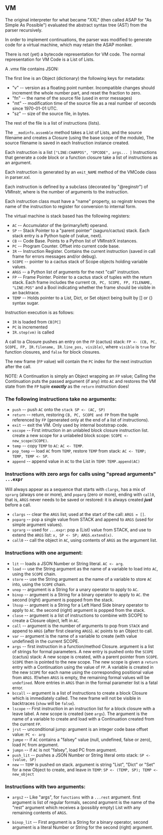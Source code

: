 ## VM

The original interpreter for what became "XXL"
(then called ASAP for "As Simple As Possible")
evaluated the abstract syntax tree (AST)
from the parser recursively.

In order to implement continuations, the parser
was modified to generate code for a virtual machine,
which may retain the ASAP moniker.

There is not (yet) a bytecode representation for VM code.
The normal representation for VM Code is a List of Lists.

A .vmx file contains JSON:

The first line is an Object (dictionary) the following
keys for metadata:

* "v" -- version as a floating point number. Incompatible changes should
	increment the whole number part, and reset the fraction to zero.
* "fn" -- the name of the source file (used in error messages)
* "mt" -- modification time of the source file as a real number
	of seconds since 1970-01-01 UTC.
* "sz" -- size of the source file, in bytes.

The rest of the file is a list of instructions (lists).

The `__modinfo.assemble` method takes a List of Lists, and
the source filename and creates a Closure (using the base scope of the module),
The source filename is saved in each Instruction instance created.

Each instruction is a list `["LINE:CHARPOS", "OPCODE", args... ]`
Instructions that generate a code block or a function closure
take a list of instructions as an argument.

Each instruction is generated by an `emit_NAME` method of the
VMCode class in parser.xxl.

Each instruction is defined by a subclass (decorated by "@reginstr")
of VMInstr<N>, where <N> is the number of arguments to the instruction.

Each instruction class must have a "name" property, so reginstr knows
the name of the instruction to register for conversion to internal form.

The virtual machine is stack based has the following registers:

* `AC` -- Accumulator of the (primary/left) operand.
* `SP` -- Stack Pointer to a "parent pointer" (saguro/cactus) stack.
	Each stack entry is a Python tuple of (value, next).
* `CB` -- Code Base.  Points to a Python list of VMInstrX instances.
* `PC` -- Program Counter.  Offset into current code base.
* `IR` -- Instruction Register. Contains the current instruction
	(saved in call frame for errors messages and/or debug).
* `SCOPE` -- pointer to a cactus stack of Scope objects holding variable values.
* `ARGS` -- a Python list of arguments for the next "call" instruction.
* `FP` -- Frame Pointer.  Pointer to a cactus stack of tuples with the
	return stack.  Each frame includes the current `CB, PC, SCOPE, FP,
	FILENAME, "LINE:POS"` and a Bool indicating whether the frame
	should be visible in an backtrace.
* `TEMP` -- Holds pointer to a List, Dict, or Set object being built by
	[] or {} syntax sugar.

Instruction execution is as follows:
* `IR` is loaded from `CB[PC]`
* `PC` is incremented
* `IR.step(vm)` is called

A call to a Closure pushes an entry on the `FP` (cactus) stack:
`FP <- (CB, PC, SCOPE, FP, IR.filename, IR.line_pos, visible)`,
where `visible` is `true` for function closures, and `false` for block closures.

The new frame (`FP` value) will contain the `PC` index for the next instruction after the call.

NOTE: A Continuation is simply an Object wrapping an `FP` value;
Calling the Continuation puts the passed argument (if any) into `AC`
and restores the VM state from the `FP` tuple ***exactly*** as the `return` instruction does!

### The following instructions take no arguments:

* `push` -- push `AC` onto the `stack SP <- (AC, SP)`
* `return` -- return, restoring `CB, PC, SCOPE and FP` from the
	tuple referenced by `FP`
	(generated only at the end of a list of instructions).
* `exit` -- exit the VM.  Only used by internal bootstrap code.
* `uscope` -- First intruction in an unlabled block closure instruction list.
	create a new scope for a unlabeled block scope: `SCOPE <- new_scope(SCOPE)`.
* `temp` -- copy `TEMP` to `AC`:  `AC <- TEMP`.
* `pop_temp` -- load `AC` from `TEMP`, restore `TEMP` from stack: `AC <- TEMP; TEMP, TEMP <- SP`.
* `append` -- append value in `AC` to the List in `TEMP`: `TEMP.append(AC)`

### Instructions with zero args for calls using "spread arguments" `...expr`

Will always appear as a sequence that starts with `clargs`, has a mix of `sprarg` (always one or more),
and `poparg` (zero or more), ending with `call0`, that is, `ARGS` never needs to be saved or restored:
it is always created ***just*** before a call.

* `clargs` -- clear the `ARGS` list; used at the start of the call: `ARGS = []`.
* `poparg` -- pop a single value from STACK and append to `ARGS`
	(used for simple argument values).
* `sprarg` -- used for `...expr`: pop a (List) value from STACK, and use to extend the `ARGS` list:
	`x, SP <- SP; ARGS.extend(x)`.
* `call0` -- call the object in `AC`, using contents of `ARGS` as the argument list.

### Instructions with one argument:

* `lit` -- loads a JSON Number or String literal. `AC <- arg`.
* `load` -- use the String argument as the name of a variable to load
	into `AC`, using the `SCOPE` chain.
* `store` -- use the String argument as the name of a variable to store
	`AC` into, using the `SCOPE` chain.
* `unop` -- argument is a String for a unary operator to apply to `AC`.
* `binop` -- argument is a String for a binary operator to apply to `AC`.
	the second (right) argument is popped from the stack.
* `lhsop` -- argument is a String for a Left Hand Side binary operator to apply to `AC`.
	the second (right) argument is popped from the stack.
* `close` -- argument is a list of instructions to combine with SCOPE
	to create a Closure object, left in `AC`.
* `call` -- argument is the number of arguments to pop from `STACK` and append to `ARGS`
	(after first clearing `ARGS`).  `AC` points to an Object to call.
* `var` -- argument is the name of a variable to create (with value undefined)
	in the current SCOPE.
* `args` -- first instruction in a function/method Closure.
	argument is a list of strings for formal parameters.
	A new entry is pushed onto the `SCOPE` (cactus) stack:
	A new scope is created, with a parent pointer from `SCOPE`.
	`SCOPE` then is pointed to the new scope.
	The new scope is given a `return` entry with a Continuation using the value of `FP`.
	A variable is created in the new `SCOPE` for each name using the corresponding positional value
	from `ARGS`.  If/when `ARGS` is empty, the remaining formal values will be `undefined`.
	More entries in `ARGS` than in the formal parameter list is a fatal error.
* `bccall` -- argument is a list of instructions to create a block Closure which is immediately called.
	The new frame will not be visible in backtraces (`show` will be `false`).
* `lscope` -- First instruction in an instruction list for a block closure with a leave label.
	A new scope is created (see `args`).
	The argument is the name of a variable to create and load with a Continuation
	created from the current `FP`.
* `jrst` -- unconditional jump: argument is an integer code base offset value: `PC <- arg`
* `jumpe` -- if `AC` contains a "falsey" value (null, undefined, false or zero),
	load `PC` from argument.
* `jumpn` -- if `AC` is not "falsey", load PC from argument.
* `push_lit` -- pushes a JSON Number or String literal onto stack: `SP <- (value, SP)`
* `new` -- `TEMP` is pushed on stack. argument is string "List", "Dict" or "Set" for a new Object to create,
	and leave in `TEMP`: `SP <- (TEMP, SP); TEMP <- new_object`

### Instructions with two arguments:

* `args2` -- Like "args", for `functions` with a `...rest` argument.
	first argument is list of regular formals,
	second argument is the name of the "rest" argument
	which receives a (possibly empty) List with any remaining contents of `ARGS`.

* `binop_lit` -- First argument is a String for a binary operator,
	second argument is a literal Number or String for the second (right) argument.
